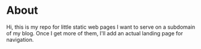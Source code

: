 
# About

Hi, this is my repo for little static web pages I want to serve on a subdomain of my blog.
Once I get more of them, I'll add an actual landing page for navigation.
